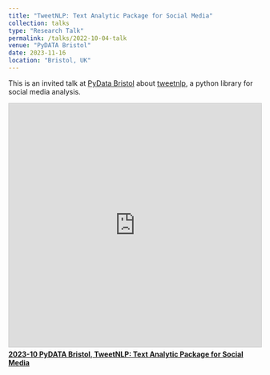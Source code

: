 ```yaml
---
title: "TweetNLP: Text Analytic Package for Social Media"
collection: talks
type: "Research Talk"
permalink: /talks/2022-10-04-talk
venue: "PyDATA Bristol"
date: 2023-11-16
location: "Bristol, UK"
---
```


This is an invited talk at [PyData Bristol](https://www.meetup.com/pydata-bristol/events/296142623/?eventOrigin=group_events_list) about [tweetnlp](https://github.com/cardiffnlp/tweetnlp), a python library for social media analysis.   

<iframe src="https://www.slideshare.net/slideshow/embed_code/key/ldHcmU6JXVMYFu?startSlide=1" width="597" height="486" frameborder="0" marginwidth="0" marginheight="0" scrolling="no" style="border:1px solid #CCC; border-width:1px; margin-bottom:5px;max-width: 100%;" allowfullscreen></iframe><div style="margin-bottom:5px"><strong><a href="//asahiushio.com/publications/202310pybristol-240821042600-7fbc174a.pdf" title="2023-10 PyDATA Bristol, TweetNLP: Text Analytic Package for Social Media" target="_blank">2023-10 PyDATA Bristol, TweetNLP: Text Analytic Package for Social Media</a></strong></div>